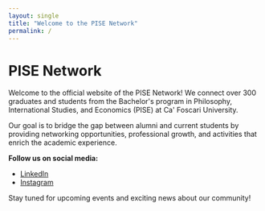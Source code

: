 ```yaml
---
layout: single
title: "Welcome to the PISE Network"
permalink: /
---
```


# PISE Network

Welcome to the official website of the PISE Network! We connect over 300 graduates and students from the Bachelor's program in Philosophy, International Studies, and Economics (PISE) at Ca' Foscari University.

Our goal is to bridge the gap between alumni and current students by providing networking opportunities, professional growth, and activities that enrich the academic experience.

**Follow us on social media:**
- [LinkedIn](https://www.linkedin.com/groups/9804209/)
- [Instagram](https://instagram.com/pise_network_and_alumni/)

Stay tuned for upcoming events and exciting news about our community!
